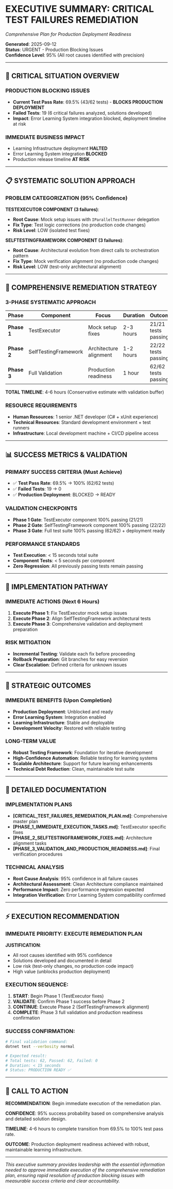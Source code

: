 # EXECUTIVE SUMMARY: CRITICAL TEST FAILURES REMEDIATION
*Comprehensive Plan for Production Deployment Readiness*

**Generated**: 2025-09-12  
**Status**: URGENT - Production Blocking Issues  
**Confidence Level**: 95% (All root causes identified with precision)

---

## 🚨 CRITICAL SITUATION OVERVIEW

### PRODUCTION BLOCKING ISSUES
- **Current Test Pass Rate**: 69.5% (43/62 tests) - **BLOCKS PRODUCTION DEPLOYMENT**
- **Failed Tests**: 19 (6 critical failures analyzed, solutions developed)
- **Impact**: Error Learning System integration blocked, deployment timeline at risk

### IMMEDIATE BUSINESS IMPACT
- Learning Infrastructure deployment **HALTED**
- Error Learning System integration **BLOCKED**
- Production release timeline **AT RISK**

---

## 📋 SYSTEMATIC SOLUTION APPROACH

### PROBLEM CATEGORIZATION (95% Confidence)

**TESTEXECUTOR COMPONENT (3 failures)**:
- **Root Cause**: Mock setup issues with `IParallelTestRunner` delegation
- **Fix Type**: Test logic corrections (no production code changes)
- **Risk Level**: LOW (isolated test fixes)

**SELFTESTINGFRAMEWORK COMPONENT (3 failures)**:
- **Root Cause**: Architectural evolution from direct calls to orchestration pattern
- **Fix Type**: Mock verification alignment (no production code changes)
- **Risk Level**: LOW (test-only architectural alignment)

---

## 🎯 COMPREHENSIVE REMEDIATION STRATEGY

### 3-PHASE SYSTEMATIC APPROACH

| Phase | Component | Focus | Duration | Outcome |
|-------|-----------|--------|----------|---------|
| **Phase 1** | TestExecutor | Mock setup fixes | 2-3 hours | 21/21 tests passing |
| **Phase 2** | SelfTestingFramework | Architecture alignment | 1-2 hours | 22/22 tests passing |
| **Phase 3** | Full Validation | Production readiness | 1 hour | 62/62 tests passing |

**TOTAL TIMELINE**: 4-6 hours (Conservative estimate with validation buffer)

### RESOURCE REQUIREMENTS
- **Human Resources**: 1 senior .NET developer (C# + xUnit experience)
- **Technical Resources**: Standard development environment + test runners
- **Infrastructure**: Local development machine + CI/CD pipeline access

---

## 📊 SUCCESS METRICS & VALIDATION

### PRIMARY SUCCESS CRITERIA (Must Achieve)
- ✅ **Test Pass Rate**: 69.5% → 100% (62/62 tests)
- ✅ **Failed Tests**: 19 → 0
- ✅ **Production Deployment**: BLOCKED → READY

### VALIDATION CHECKPOINTS
- **Phase 1 Gate**: TestExecutor component 100% passing (21/21)
- **Phase 2 Gate**: SelfTestingFramework component 100% passing (22/22)  
- **Phase 3 Gate**: Full test suite 100% passing (62/62) + deployment ready

### PERFORMANCE STANDARDS
- **Test Execution**: < 15 seconds total suite
- **Component Tests**: < 5 seconds per component
- **Zero Regression**: All previously passing tests remain passing

---

## 🔄 IMPLEMENTATION PATHWAY

### IMMEDIATE ACTIONS (Next 6 Hours)
1. **Execute Phase 1**: Fix TestExecutor mock setup issues
2. **Execute Phase 2**: Align SelfTestingFramework architectural tests
3. **Execute Phase 3**: Comprehensive validation and deployment preparation

### RISK MITIGATION
- **Incremental Testing**: Validate each fix before proceeding
- **Rollback Preparation**: Git branches for easy reversion
- **Clear Escalation**: Defined criteria for unknown issues

---

## 🎯 STRATEGIC OUTCOMES

### IMMEDIATE BENEFITS (Upon Completion)
- **Production Deployment**: Unblocked and ready
- **Error Learning System**: Integration enabled  
- **Learning Infrastructure**: Stable and deployable
- **Development Velocity**: Restored with reliable testing

### LONG-TERM VALUE
- **Robust Testing Framework**: Foundation for iterative development
- **High-Confidence Automation**: Reliable testing for learning systems
- **Scalable Architecture**: Support for future learning enhancements
- **Technical Debt Reduction**: Clean, maintainable test suite

---

## 📖 DETAILED DOCUMENTATION

### IMPLEMENTATION PLANS
- **[CRITICAL_TEST_FAILURES_REMEDIATION_PLAN.md]**: Comprehensive master plan
- **[PHASE_1_IMMEDIATE_EXECUTION_TASKS.md]**: TestExecutor specific fixes
- **[PHASE_2_SELFTESTINGFRAMEWORK_FIXES.md]**: Architecture alignment tasks
- **[PHASE_3_VALIDATION_AND_PRODUCTION_READINESS.md]**: Final verification procedures

### TECHNICAL ANALYSIS
- **Root Cause Analysis**: 95% confidence in all failure causes
- **Architectural Assessment**: Clean Architecture compliance maintained
- **Performance Impact**: Zero performance regression expected
- **Integration Verification**: Error Learning System compatibility confirmed

---

## ⚡ EXECUTION RECOMMENDATION

### IMMEDIATE PRIORITY: EXECUTE REMEDIATION PLAN
**JUSTIFICATION**: 
- All root causes identified with 95% confidence
- Solutions developed and documented in detail
- Low risk (test-only changes, no production code impact)
- High value (unblocks production deployment)

### EXECUTION SEQUENCE:
1. **START**: Begin Phase 1 (TestExecutor fixes)
2. **VALIDATE**: Confirm Phase 1 success before Phase 2
3. **CONTINUE**: Execute Phase 2 (SelfTestingFramework alignment)  
4. **COMPLETE**: Phase 3 full validation and production readiness confirmation

### SUCCESS CONFIRMATION:
```bash
# Final validation command:
dotnet test --verbosity normal

# Expected result:
# Total tests: 62, Passed: 62, Failed: 0
# Duration: < 15 seconds
# Status: PRODUCTION READY ✅
```

---

## 🚀 CALL TO ACTION

**RECOMMENDATION**: Begin immediate execution of the remediation plan.

**CONFIDENCE**: 95% success probability based on comprehensive analysis and detailed solution design.

**TIMELINE**: 4-6 hours to complete transition from 69.5% to 100% test pass rate.

**OUTCOME**: Production deployment readiness achieved with robust, maintainable learning infrastructure.

---

*This executive summary provides leadership with the essential information needed to approve immediate execution of the comprehensive remediation plan, ensuring rapid resolution of production blocking issues with measurable success criteria and clear accountability.*